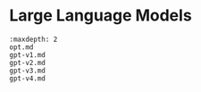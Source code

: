 # Large Language Models
```{toctree}
:maxdepth: 2
opt.md
gpt-v1.md
gpt-v2.md
gpt-v3.md
gpt-v4.md
```